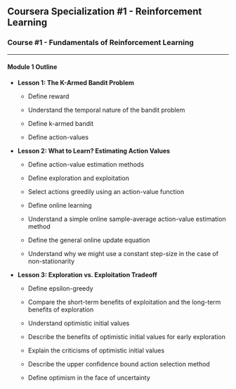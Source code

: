 ## Coursera  Specialization #1 - Reinforcement Learning

### Course #1 - Fundamentals of Reinforcement Learning

------------

#### Module 1 Outline 

* **Lesson 1: The K-Armed Bandit Problem**

  - Define reward

  - Understand the temporal nature of the bandit problem

  - Define k-armed bandit

  - Define action-values

* **Lesson 2: What to Learn? Estimating Action Values**

  - Define action-value estimation methods

  - Define exploration and exploitation

  - Select actions greedily using an action-value function

  - Define online learning

  - Understand a simple online sample-average action-value estimation method

  - Define the general online update equation

  - Understand why we might use a constant step-size in the case of non-stationarity 

* **Lesson 3: Exploration vs. Exploitation Tradeoff** 

  - Define epsilon-greedy

  - Compare the short-term benefits of exploitation and the long-term benefits of exploration

  - Understand optimistic initial values

  - Describe the benefits of optimistic initial values for early exploration

  - Explain the criticisms of optimistic initial values

  - Describe the upper confidence bound action selection method

  - Define optimism in the face of uncertainty  

  
